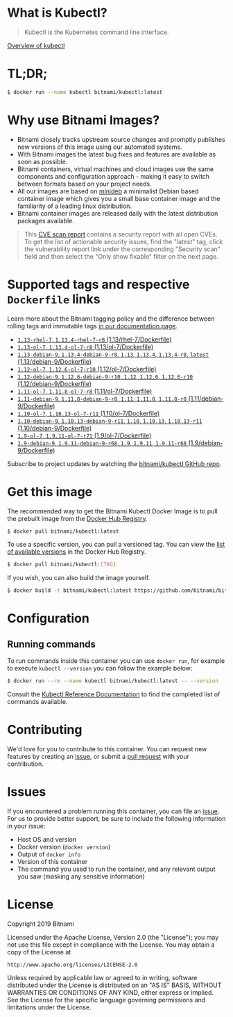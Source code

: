 
# What is Kubectl?

> Kubectl is the Kubernetes command line interface.

[Overview of kubectl](https://kubernetes.io/docs/reference/kubectl/overview/)

# TL;DR;

```bash
$ docker run --name kubectl bitnami/kubectl:latest
```

# Why use Bitnami Images?

* Bitnami closely tracks upstream source changes and promptly publishes new versions of this image using our automated systems.
* With Bitnami images the latest bug fixes and features are available as soon as possible.
* Bitnami containers, virtual machines and cloud images use the same components and configuration approach - making it easy to switch between formats based on your project needs.
* All our images are based on [minideb](https://github.com/bitnami/minideb) a minimalist Debian based container image which gives you a small base container image and the familiarity of a leading linux distribution.
* Bitnami container images are released daily with the latest distribution packages available.


> This [CVE scan report](https://quay.io/repository/bitnami/kubectl?tab=tags) contains a security report with all open CVEs. To get the list of actionable security issues, find the "latest" tag, click the vulnerability report link under the corresponding "Security scan" field and then select the "Only show fixable" filter on the next page.

# Supported tags and respective `Dockerfile` links

Learn more about the Bitnami tagging policy and the difference between rolling tags and immutable tags [in our documentation page](https://docs.bitnami.com/containers/how-to/understand-rolling-tags-containers/).


* [`1.13-rhel-7`, `1.13.4-rhel-7-r8` (1.13/rhel-7/Dockerfile)](https://github.com/bitnami/bitnami-docker-kubectl/blob/1.13.4-rhel-7-r8/1.13/rhel-7/Dockerfile)
* [`1.13-ol-7`, `1.13.4-ol-7-r8` (1.13/ol-7/Dockerfile)](https://github.com/bitnami/bitnami-docker-kubectl/blob/1.13.4-ol-7-r8/1.13/ol-7/Dockerfile)
* [`1.13-debian-9`, `1.13.4-debian-9-r8`, `1.13`, `1.13.4`, `1.13.4-r8`, `latest` (1.13/debian-9/Dockerfile)](https://github.com/bitnami/bitnami-docker-kubectl/blob/1.13.4-debian-9-r8/1.13/debian-9/Dockerfile)
* [`1.12-ol-7`, `1.12.6-ol-7-r10` (1.12/ol-7/Dockerfile)](https://github.com/bitnami/bitnami-docker-kubectl/blob/1.12.6-ol-7-r10/1.12/ol-7/Dockerfile)
* [`1.12-debian-9`, `1.12.6-debian-9-r10`, `1.12`, `1.12.6`, `1.12.6-r10` (1.12/debian-9/Dockerfile)](https://github.com/bitnami/bitnami-docker-kubectl/blob/1.12.6-debian-9-r10/1.12/debian-9/Dockerfile)
* [`1.11-ol-7`, `1.11.8-ol-7-r8` (1.11/ol-7/Dockerfile)](https://github.com/bitnami/bitnami-docker-kubectl/blob/1.11.8-ol-7-r8/1.11/ol-7/Dockerfile)
* [`1.11-debian-9`, `1.11.8-debian-9-r8`, `1.11`, `1.11.8`, `1.11.8-r8` (1.11/debian-9/Dockerfile)](https://github.com/bitnami/bitnami-docker-kubectl/blob/1.11.8-debian-9-r8/1.11/debian-9/Dockerfile)
* [`1.10-ol-7`, `1.10.13-ol-7-r11` (1.10/ol-7/Dockerfile)](https://github.com/bitnami/bitnami-docker-kubectl/blob/1.10.13-ol-7-r11/1.10/ol-7/Dockerfile)
* [`1.10-debian-9`, `1.10.13-debian-9-r11`, `1.10`, `1.10.13`, `1.10.13-r11` (1.10/debian-9/Dockerfile)](https://github.com/bitnami/bitnami-docker-kubectl/blob/1.10.13-debian-9-r11/1.10/debian-9/Dockerfile)
* [`1.9-ol-7`, `1.9.11-ol-7-r71` (1.9/ol-7/Dockerfile)](https://github.com/bitnami/bitnami-docker-kubectl/blob/1.9.11-ol-7-r71/1.9/ol-7/Dockerfile)
* [`1.9-debian-9`, `1.9.11-debian-9-r68`, `1.9`, `1.9.11`, `1.9.11-r68` (1.9/debian-9/Dockerfile)](https://github.com/bitnami/bitnami-docker-kubectl/blob/1.9.11-debian-9-r68/1.9/debian-9/Dockerfile)

Subscribe to project updates by watching the [bitnami/kubectl GitHub repo](https://github.com/bitnami/bitnami-docker-kubectl).

# Get this image

The recommended way to get the Bitnami Kubectl Docker Image is to pull the prebuilt image from the [Docker Hub Registry](https://hub.docker.com/r/bitnami/kubectl).

```bash
$ docker pull bitnami/kubectl:latest
```

To use a specific version, you can pull a versioned tag. You can view the [list of available versions](https://hub.docker.com/r/bitnami/kubectl/tags/) in the Docker Hub Registry.

```bash
$ docker pull bitnami/kubectl:[TAG]
```

If you wish, you can also build the image yourself.

```bash
$ docker build -t bitnami/kubectl:latest https://github.com/bitnami/bitnami-docker-kubectl.git
```

# Configuration

## Running commands

To run commands inside this container you can use `docker run`, for example to execute `kubectl --version` you can follow the example below:

```bash
$ docker run --rm --name kubectl bitnami/kubectl:latest -- --version
```

Consult the [Kubectl Reference Documentation](https://kubernetes.io/docs/reference/generated/kubectl/kubectl-commands) to find the completed list of commands available.

# Contributing

We'd love for you to contribute to this container. You can request new features by creating an [issue](https://github.com/bitnami/bitnami-docker-kubectl/issues), or submit a [pull request](https://github.com/bitnami/bitnami-docker-kubectl/pulls) with your contribution.

# Issues

If you encountered a problem running this container, you can file an [issue](https://github.com/bitnami/bitnami-docker-kubectl/issues). For us to provide better support, be sure to include the following information in your issue:

- Host OS and version
- Docker version (`docker version`)
- Output of `docker info`
- Version of this container
- The command you used to run the container, and any relevant output you saw (masking any sensitive information)

# License

Copyright 2019 Bitnami

Licensed under the Apache License, Version 2.0 (the "License");
you may not use this file except in compliance with the License.
You may obtain a copy of the License at

    http://www.apache.org/licenses/LICENSE-2.0

Unless required by applicable law or agreed to in writing, software
distributed under the License is distributed on an "AS IS" BASIS,
WITHOUT WARRANTIES OR CONDITIONS OF ANY KIND, either express or implied.
See the License for the specific language governing permissions and
limitations under the License.
